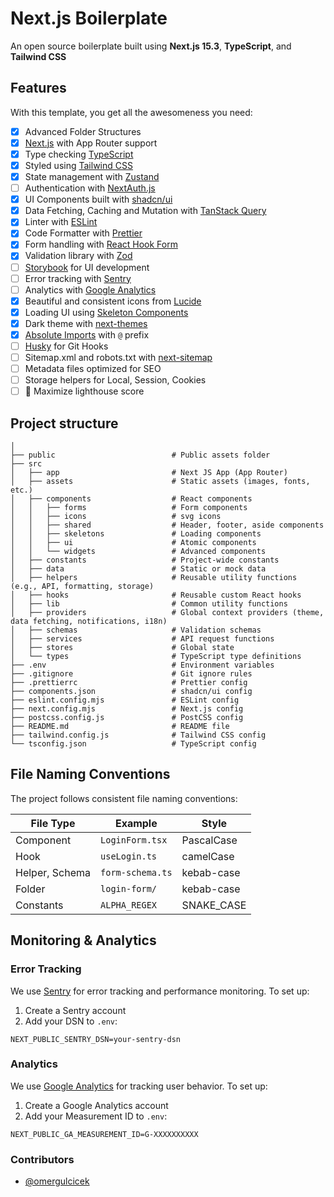 # Next.js Boilerplate

An open source boilerplate built using **Next.js 15.3**, **TypeScript**, and **Tailwind CSS**

## Features

With this template, you get all the awesomeness you need:

- [x] Advanced Folder Structures
- [x] [Next.js](https://nextjs.org/) with App Router support
- [x] Type checking [TypeScript](https://www.typescriptlang.org/)
- [x] Styled using [Tailwind CSS](https://tailwindcss.com/)
- [x] State management with [Zustand](https://zustand-demo.pmnd.rs/)
- [ ] Authentication with [NextAuth.js](https://next-auth.js.org/)
- [x] UI Components built with [shadcn/ui](https://ui.shadcn.com/)
- [x] Data Fetching, Caching and Mutation with [TanStack Query](https://tanstack.com/query/latest)
- [x] Linter with [ESLint](https://eslint.org/)
- [x] Code Formatter with [Prettier](https://prettier.io/)
- [x] Form handling with [React Hook Form](https://react-hook-form.com/)
- [x] Validation library with [Zod](https://zod.dev/)
- [ ] [Storybook](https://storybook.js.org/) for UI development
- [ ] Error tracking with [Sentry](https://sentry.io/)
- [ ] Analytics with [Google Analytics](https://analytics.google.com/)
- [x] Beautiful and consistent icons from [Lucide](https://lucide.dev/)
- [x] Loading UI using [Skeleton Components](https://ui.shadcn.com/docs/components/skeleton)
- [x] Dark theme with [next-themes](https://npmjs.com/package/next-themes)
- [x] [Absolute Imports](https://nextjs.org/docs/pages/building-your-application/configuring/absolute-imports-and-module-aliases) with `@` prefix
- [ ] [Husky](https://typicode.github.io/husky/) for Git Hooks
- [ ] Sitemap.xml and robots.txt with [next-sitemap](https://www.npmjs.com/package/next-sitemap)
- [ ] Metadata files optimized for SEO
- [ ] Storage helpers for Local, Session, Cookies
- [ ] 💯 Maximize lighthouse score

## Project structure

```shell
│
├── public                          # Public assets folder
├── src
│   ├── app                         # Next JS App (App Router)
│   ├── assets                      # Static assets (images, fonts, etc.)
│   ├── components                  # React components
│   │   ├── forms                   # Form components
│   │   ├── icons                   # svg icons
│   │   ├── shared                  # Header, footer, aside components
│   │   ├── skeletons               # Loading components
│   │   ├── ui                      # Atomic components
│   │   └── widgets                 # Advanced components
│   ├── constants                   # Project-wide constants
│   ├── data                        # Static or mock data
│   ├── helpers                     # Reusable utility functions (e.g., API, formatting, storage)
│   ├── hooks                       # Reusable custom React hooks
│   ├── lib                         # Common utility functions
│   ├── providers                   # Global context providers (theme, data fetching, notifications, i18n)
│   ├── schemas                     # Validation schemas
│   ├── services                    # API request functions
│   ├── stores                      # Global state
│   └── types                       # TypeScript type definitions
├── .env                            # Environment variables
├── .gitignore                      # Git ignore rules
├── .prettierrc                     # Prettier config
├── components.json                 # shadcn/ui config
├── eslint.config.mjs               # ESLint config
├── next.config.mjs                 # Next.js config
├── postcss.config.js               # PostCSS config
├── README.md                       # README file
├── tailwind.config.js              # Tailwind CSS config
└── tsconfig.json                   # TypeScript config
```

## File Naming Conventions

The project follows consistent file naming conventions:

| File Type | Example | Style |
|------------|-------|------|
| Component | `LoginForm.tsx` | PascalCase |
| Hook | `useLogin.ts` | camelCase |
| Helper, Schema | `form-schema.ts` | kebab-case |
| Folder | `login-form/` | kebab-case |
| Constants | `ALPHA_REGEX` | SNAKE_CASE |

## Monitoring & Analytics

### Error Tracking
We use [Sentry](https://sentry.io/) for error tracking and performance monitoring. To set up:

1. Create a Sentry account
2. Add your DSN to `.env`:
```env
NEXT_PUBLIC_SENTRY_DSN=your-sentry-dsn
```

### Analytics
We use [Google Analytics](https://analytics.google.com/) for tracking user behavior. To set up:

1. Create a Google Analytics account
2. Add your Measurement ID to `.env`:
```env
NEXT_PUBLIC_GA_MEASUREMENT_ID=G-XXXXXXXXXX
```

### Contributors

- [@omergulcicek](https://github.com/omergulcicek)
